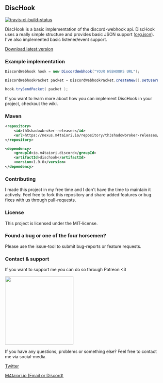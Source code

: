 ## DiscHook
[![travis-ci-build-status](https://travis-ci.com/Th3Shadowbroker/DiscHook.svg?branch=master)](https://travis-ci.com/Th3Shadowbroker/DiscHook)

DiscHook is a basic implementation of the discord-webhook api. DiscHook uses a really simple
structure and provides basic JSON support ([org.json](https://github.com/stleary/JSON-java)).
I've also implemented basic listener/event support.

[Download latest version](https://m4taiori.io/?download=dischook)

### Example implementation
````java
DiscordWebhook hook = new DiscordWebhook("YOUR WEBHOOKS URL");

DiscordWebhookPacket packet = DiscordWebhookPacket.createNew().setUsername("Someone").setContent("Hello World");

hook.trySendPacket( packet );
````
If you want to learn more about how you can implement DiscHook in your project, checkout the wiki.

### Maven
```xml
<repository>
    <id>th3shadowbroker-releases</id>
    <url>https://nexus.m4taiori.io/repository/th3shadowbroker-releases/</url>
</repository>

<dependency>
    <groupId>io.m4taiori.discord</groupId>
    <artifactId>dischook</artifactId>
    <version>1.0.0</version>
</dependency>
```

### Contributing
I made this project in my free time and I don't have the time to maintain it actively. Feel free
to fork this repository and share added features or bug fixes with us through pull-requests.

### License
This project is licensed under the MIT-license.

### Found a bug or one of the four horsemen?
Please use the issue-tool to submit bug-reports or feature requests.

### Contact & support
If you want to support me you can do so through Patreon <3

[<img src="https://c5.patreon.com/external/logo/become_a_patron_button@2x.png" width="225px">](https://patreon.com/m4taiori)

If you have any questions, problems or something else? Feel free to contact me via social-media.

[Twitter](https://twitter.com/m4taiori)

[M4taiori.io (Email or Discord)](https://m4taiori.io/#contact)
